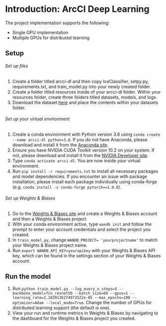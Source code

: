 # Introduction: ArcCI Deep Learning

The project implementation supports the following:
- Single GPU implementation
- Multiple GPUs for distributed learning

## **Setup**

###### Set up files

1. Create a folder titled arcci-dl and then copy IceClassifier, setpy.py, requirements.txt, and train_model.py into your newly created folder.
2. Create a folder titled resources inside of your arcci-dl folder. Within your resources folder, create three folders titled datasets, models, and logs.
3. Download the dataset [here](https://drive.google.com/drive/folders/1TDdFGWRyhGn7-ciDQX__if1jl-Rhmtpm?usp=sharing) and place the contents within your datasets folder.

###### Set up your virtual environment
 
1. Create a conda environment with Python version 3.8 using ```conda create --name arcci-dl python=3.8```. If you do not have Anaconda, please download and install it from the [Anaconda site](https://www.anaconda.com/products/individual).
2. Ensure you have NVIDIA CUDA Toolkit version 10.2 on your system. If not, please download and install it from the [NVIDIA Developer site](https://developer.nvidia.com/cuda-toolkit).
3. Type ```conda activate arcci-dl```. You are now inside your virtual environment.
4. Run ```pip install -r requirements.txt``` to install all necessary packages and model dependencies. If you encounter an issue with package installation, please install each package individually using conda-forge (e.g. ```conda install -c conda-forge pytorch==1.9.0```).

###### Set up Weights & Biases

1. Go to the [Weights & Biases site](https://wandb.ai/site) and create a Weights & Biases account and then a Weights & Biases project.
2. With your conda environment active, type ```wandb init``` and follow the prompt to enter your account credentials and select the project you created.
3. In ```train_model.py```, change ```WANDB_PROJECT= 'yourprojectname'``` to match your Weights & Biases project name.
4. Run ```export WANDB_API_KEY=yourapikey``` with your Weights & Biases API key, which can be found in the settings section of your Weights & Biases account.

## **Run the model**

1. Run ```python train_model.py --log_every_n_steps=5 --backbone_model=fcn_resnet50 --batch_size=60 --gpus=1 --learning_rate=2.1029136274973522e-05 --max_epochs=100 --optimizer=Adam --local_mode=True```. Change the number of GPUs for distributed learning support (the default is one).
2. View your run and runtime metrics in Weights & Biases by navigating to the dashboard for the Weights & Biases project you created.
